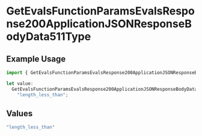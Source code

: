 # GetEvalsFunctionParamsEvalsResponse200ApplicationJSONResponseBodyData511Type

## Example Usage

```typescript
import { GetEvalsFunctionParamsEvalsResponse200ApplicationJSONResponseBodyData511Type } from "@orq-ai/node/models/operations";

let value:
  GetEvalsFunctionParamsEvalsResponse200ApplicationJSONResponseBodyData511Type =
    "length_less_than";
```

## Values

```typescript
"length_less_than"
```